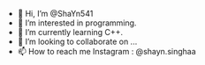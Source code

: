 - 👋 Hi, I’m @ShaYn541
- 👀 I’m interested in programming.
- 🌱 I’m currently learning C++.
- 💞️ I’m looking to collaborate on ...
- 📫 How to reach me Instagram : @shayn.singhaa

<!---
ShaYn541/ShaYn541 is a ✨ special ✨ repository because its `README.md` (this file) appears on your GitHub profile.
You can click the Preview link to take a look at your changes.
--->

